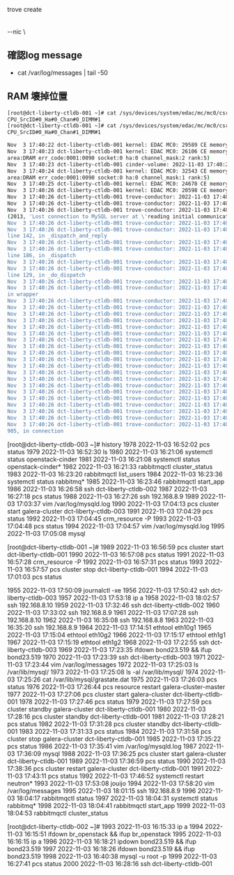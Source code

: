

trove create \
<name> \
<flavor> \
--nic \


## 確認log message
- cat /var/log/messages | tail -50


## RAM 壞掉位置
```bash
[root@dct-liberty-ctldb-001 ~]# cat /sys/devices/system/edac/mc/mc0/csrow1/ch0_dimm_label
CPU_SrcID#0_Ha#0_Chan#0_DIMM#1
[root@dct-liberty-ctldb-001 ~]# cat /sys/devices/system/edac/mc/mc0/csrow1/ch1_dimm_label 
CPU_SrcID#0_Ha#0_Chan#1_DIMM#1
```




```bash
Nov  3 17:40:22 dct-liberty-ctldb-001 kernel: EDAC MC0: 29589 CE memory read error on CPU_SrcID#0_Ha#0_Chan#0_DIMM#1 (channel:0 slot:1 page:0x17374e offset:0x0 grain:32 syndrome:0x0 -  OVERFLOW area:DRAM err_code:0001:0090 socket:0 ha:0 channel_mask:1 rank:4)
Nov  3 17:40:23 dct-liberty-ctldb-001 kernel: EDAC MC0: 26106 CE memory read error on CPU_SrcID#0_Ha#0_Chan#1_DIMM#1 (channel:1 slot:1 page:0xd3559e offset:0x240 grain:32 syndrome:0x0 -  OVERFLOW 
area:DRAM err_code:0001:0090 socket:0 ha:0 channel_mask:2 rank:5)
Nov  3 17:40:23 dct-liberty-ctldb-001 cinder-volume: 2022-11-03 17:40:23.679 4373 WARNING oslo_db.sqlalchemy.engines [-] SQL connection failed. 5 attempts left.
Nov  3 17:40:24 dct-liberty-ctldb-001 kernel: EDAC MC0: 32543 CE memory read error on CPU_SrcID#0_Ha#0_Chan#0_DIMM#1 (channel:0 slot:1 page:0x9eb379 offset:0x600 grain:32 syndrome:0x0 -  OVERFLOW 
area:DRAM err_code:0001:0090 socket:0 ha:0 channel_mask:1 rank:5)
Nov  3 17:40:25 dct-liberty-ctldb-001 kernel: EDAC MC0: 24678 CE memory read error on CPU_SrcID#0_Ha#0_Chan#0_DIMM#1 (channel:0 slot:1 page:0x1feda4d offset:0x0 grain:32 syndrome:0x0 -  OVERFLOW area:DRAM err_code:0001:0090 socket:0 ha:0 channel_mask:1 rank:4)
Nov  3 17:40:26 dct-liberty-ctldb-001 kernel: EDAC MC0: 20598 CE memory read error on CPU_SrcID#0_Ha#0_Chan#0_DIMM#1 (channel:0 slot:1 page:0x17374e offset:0x0 grain:32 syndrome:0x0 -  OVERFLOW area:DRAM err_code:0001:0090 socket:0 ha:0 channel_mask:1 rank:4)
Nov  3 17:40:26 dct-liberty-ctldb-001 trove-conductor: 2022-11-03 17:40:26.589 1802 DEBUG trove.conductor.manager [-] Instance ID: b80fdd79-bfa4-45d8-8ad4-1163678479bd heartbeat /usr/lib/python2.7/site-packages/trove/conductor/manager.py:85
Nov  3 17:40:26 dct-liberty-ctldb-001 trove-conductor: 2022-11-03 17:40:26.589 1802 DEBUG trove.conductor.manager [-] Payload: {u'service_status': u'running'} heartbeat /usr/lib/python2.7/site-packages/trove/conductor/manager.py:86
Nov  3 17:40:26 dct-liberty-ctldb-001 trove-conductor: 2022-11-03 17:40:26.591 1802 ERROR oslo_messaging.rpc.dispatcher [-] Exception during message handling: (_mysql_exceptions.OperationalError) 
(2013, 'Lost connection to MySQL server at \'reading initial communication packet\', system error: 0 "Internal error/check (Not system error)"')
Nov  3 17:40:26 dct-liberty-ctldb-001 trove-conductor: 2022-11-03 17:40:26.591 1802 ERROR oslo_messaging.rpc.dispatcher Traceback (most recent call last):
Nov  3 17:40:26 dct-liberty-ctldb-001 trove-conductor: 2022-11-03 17:40:26.591 1802 ERROR oslo_messaging.rpc.dispatcher   File "/usr/lib/python2.7/site-packages/oslo_messaging/rpc/dispatcher.py", 
line 142, in _dispatch_and_reply
Nov  3 17:40:26 dct-liberty-ctldb-001 trove-conductor: 2022-11-03 17:40:26.591 1802 ERROR oslo_messaging.rpc.dispatcher     executor_callback))
Nov  3 17:40:26 dct-liberty-ctldb-001 trove-conductor: 2022-11-03 17:40:26.591 1802 ERROR oslo_messaging.rpc.dispatcher   File "/usr/lib/python2.7/site-packages/oslo_messaging/rpc/dispatcher.py", 
line 186, in _dispatch
Nov  3 17:40:26 dct-liberty-ctldb-001 trove-conductor: 2022-11-03 17:40:26.591 1802 ERROR oslo_messaging.rpc.dispatcher     executor_callback)
Nov  3 17:40:26 dct-liberty-ctldb-001 trove-conductor: 2022-11-03 17:40:26.591 1802 ERROR oslo_messaging.rpc.dispatcher   File "/usr/lib/python2.7/site-packages/oslo_messaging/rpc/dispatcher.py", 
line 129, in _do_dispatch
Nov  3 17:40:26 dct-liberty-ctldb-001 trove-conductor: 2022-11-03 17:40:26.591 1802 ERROR oslo_messaging.rpc.dispatcher     result = func(ctxt, **new_args)
Nov  3 17:40:26 dct-liberty-ctldb-001 trove-conductor: 2022-11-03 17:40:26.591 1802 ERROR oslo_messaging.rpc.dispatcher   File "/usr/lib/python2.7/site-packages/osprofiler/profiler.py", line 105, 
in wrapper
Nov  3 17:40:26 dct-liberty-ctldb-001 trove-conductor: 2022-11-03 17:40:26.591 1802 ERROR oslo_messaging.rpc.dispatcher     return f(*args, **kwargs)
Nov  3 17:40:26 dct-liberty-ctldb-001 trove-conductor: 2022-11-03 17:40:26.591 1802 ERROR oslo_messaging.rpc.dispatcher   File "/usr/lib/python2.7/site-packages/trove/conductor/manager.py", line 88, in heartbeat
Nov  3 17:40:26 dct-liberty-ctldb-001 trove-conductor: 2022-11-03 17:40:26.591 1802 ERROR oslo_messaging.rpc.dispatcher     instance_id=instance_id)
Nov  3 17:40:26 dct-liberty-ctldb-001 trove-conductor: 2022-11-03 17:40:26.591 1802 ERROR oslo_messaging.rpc.dispatcher   File "/usr/lib/python2.7/site-packages/trove/db/models.py", line 96, in find_by
Nov  3 17:40:26 dct-liberty-ctldb-001 trove-conductor: 2022-11-03 17:40:26.591 1802 ERROR oslo_messaging.rpc.dispatcher     model = cls.get_by(**conditions)
Nov  3 17:40:26 dct-liberty-ctldb-001 trove-conductor: 2022-11-03 17:40:26.591 1802 ERROR oslo_messaging.rpc.dispatcher   File "/usr/lib/python2.7/site-packages/trove/db/models.py", line 117, in get_by
Nov  3 17:40:26 dct-liberty-ctldb-001 trove-conductor: 2022-11-03 17:40:26.591 1802 ERROR oslo_messaging.rpc.dispatcher     return get_db_api().find_by(cls, **cls._process_conditions(kwargs))     
Nov  3 17:40:26 dct-liberty-ctldb-001 trove-conductor: 2022-11-03 17:40:26.591 1802 ERROR oslo_messaging.rpc.dispatcher   File "/usr/lib/python2.7/site-packages/trove/db/sqlalchemy/api.py", line 50, in find_by
Nov  3 17:40:26 dct-liberty-ctldb-001 trove-conductor: 2022-11-03 17:40:26.591 1802 ERROR oslo_messaging.rpc.dispatcher     return _query_by(model, **kwargs).first()
Nov  3 17:40:26 dct-liberty-ctldb-001 trove-conductor: 2022-11-03 17:40:26.591 1802 ERROR oslo_messaging.rpc.dispatcher   File "/usr/lib64/python2.7/site-packages/sqlalchemy/orm/query.py", line 2634, in first
Nov  3 17:40:26 dct-liberty-ctldb-001 trove-conductor: 2022-11-03 17:40:26.591 1802 ERROR oslo_messaging.rpc.dispatcher     ret = list(self[0:1])
Nov  3 17:40:26 dct-liberty-ctldb-001 trove-conductor: 2022-11-03 17:40:26.591 1802 ERROR oslo_messaging.rpc.dispatcher   File "/usr/lib64/python2.7/site-packages/sqlalchemy/orm/query.py", line 2457, in __getitem__
Nov  3 17:40:26 dct-liberty-ctldb-001 trove-conductor: 2022-11-03 17:40:26.591 1802 ERROR oslo_messaging.rpc.dispatcher     return list(res)
Nov  3 17:40:26 dct-liberty-ctldb-001 trove-conductor: 2022-11-03 17:40:26.591 1802 ERROR oslo_messaging.rpc.dispatcher   File "/usr/lib64/python2.7/site-packages/sqlalchemy/orm/query.py", line 2736, in __iter__
Nov  3 17:40:26 dct-liberty-ctldb-001 trove-conductor: 2022-11-03 17:40:26.591 1802 ERROR oslo_messaging.rpc.dispatcher     return self._execute_and_instances(context)
Nov  3 17:40:26 dct-liberty-ctldb-001 trove-conductor: 2022-11-03 17:40:26.591 1802 ERROR oslo_messaging.rpc.dispatcher   File "/usr/lib64/python2.7/site-packages/sqlalchemy/orm/query.py", line 2749, in _execute_and_instances
Nov  3 17:40:26 dct-liberty-ctldb-001 trove-conductor: 2022-11-03 17:40:26.591 1802 ERROR oslo_messaging.rpc.dispatcher     close_with_result=True)
Nov  3 17:40:26 dct-liberty-ctldb-001 trove-conductor: 2022-11-03 17:40:26.591 1802 ERROR oslo_messaging.rpc.dispatcher   File "/usr/lib64/python2.7/site-packages/sqlalchemy/orm/query.py", line 2740, in _connection_from_session
Nov  3 17:40:26 dct-liberty-ctldb-001 trove-conductor: 2022-11-03 17:40:26.591 1802 ERROR oslo_messaging.rpc.dispatcher     **kw)
Nov  3 17:40:26 dct-liberty-ctldb-001 trove-conductor: 2022-11-03 17:40:26.591 1802 ERROR oslo_messaging.rpc.dispatcher   File "/usr/lib64/python2.7/site-packages/sqlalchemy/orm/session.py", line 
905, in connection
```





[root@dct-liberty-ctldb-003 ~]# history
 1978  2022-11-03 16:52:02 pcs status
 1979  2022-11-03 16:52:30 ls
 1980  2022-11-03 16:21:06 systemctl status openstack-cinder
 1981  2022-11-03 16:21:08 systemctl status openstack-cinder*
 1982  2022-11-03 16:21:33 rabbitmqctl cluster_status
 1983  2022-11-03 16:23:20 rabbitmqctl list_users
 1984  2022-11-03 16:23:36 systemctl status rabbitmq*
 1985  2022-11-03 16:23:46 rabbitmqctl start_app
 1986  2022-11-03 16:26:58 ssh dct-liberty-ctldb-002
 1987  2022-11-03 16:27:18 pcs status
 1988  2022-11-03 16:27:26 ssh 192.168.8.9
 1989  2022-11-03 17:03:37 vim /var/log/mysqld.log
 1990  2022-11-03 17:04:13 pcs cluster start galera-cluster dct-liberty-ctldb-003
 1991  2022-11-03 17:04:29 pcs status
 1992  2022-11-03 17:04:45 crm_resource -P
 1993  2022-11-03 17:04:48 pcs status
 1994  2022-11-03 17:04:57 vim /var/log/mysqld.log
 1995  2022-11-03 17:05:08 mysql



[root@dct-liberty-ctldb-001 ~]#
 1989  2022-11-03 16:56:59 pcs cluster start dct-liberty-ctldb-001
 1990  2022-11-03 16:57:08 pcs status
 1991  2022-11-03 16:57:28 crm_resource -P
 1992  2022-11-03 16:57:31 pcs status
 1993  2022-11-03 16:57:57 pcs cluster stop dct-liberty-ctldb-001
 1994  2022-11-03 17:01:03 pcs status


 1955  2022-11-03 17:50:09 journalctl -xe
 1956  2022-11-03 17:50:42 ssh dct-liberty-ctldb-003
 1957  2022-11-03 17:53:18 ip a
 1958  2022-11-03 18:02:57 ssh 192.168.8.10
 1959  2022-11-03 17:32:46 ssh dct-liberty-ctldb-002
 1960  2022-11-03 17:33:02 ssh 192.168.8.9
 1961  2022-11-03 17:07:28 ssh 192.168.8.10
 1962  2022-11-03 16:35:08 ssh 192.168.8.8
 1963  2022-11-03 16:35:20 ssh 192.168.8.9
 1964  2022-11-03 17:14:51 ethtool eth10g1
 1965  2022-11-03 17:15:04 ethtool eth10g2
 1966  2022-11-03 17:15:17 ethtool eth1g1
 1967  2022-11-03 17:15:19 ethtool eth1g2
 1968  2022-11-03 17:22:55 ssh dct-liberty-ctldb-003
 1969  2022-11-03 17:23:35 ifdown bond23.519 && ifup bond23.519
 1970  2022-11-03 17:23:39 ssh dct-liberty-ctldb-003
 1971  2022-11-03 17:23:44 vim /var/log/messages
 1972  2022-11-03 17:25:03 ls /var/lib/mysql/
 1973  2022-11-03 17:25:08 ls -al /var/lib/mysql/
 1974  2022-11-03 17:25:26 cat /var/lib/mysql/grastate.dat
 1975  2022-11-03 17:26:03 pcs status
 1976  2022-11-03 17:26:44 pcs resource restart galera-cluster-master
 1977  2022-11-03 17:27:06 pcs cluster start galera-cluster dct-liberty-ctldb-001
 1978  2022-11-03 17:27:46 pcs status
 1979  2022-11-03 17:27:59 pcs cluster standby galera-cluster dct-liberty-ctldb-001
 1980  2022-11-03 17:28:16 pcs cluster standby dct-liberty-ctldb-001
 1981  2022-11-03 17:28:21 pcs status
 1982  2022-11-03 17:31:28 pcs cluster standby dct-liberty-ctldb-001
 1983  2022-11-03 17:31:33 pcs status
 1984  2022-11-03 17:31:58 pcs cluster stop galera-cluster dct-liberty-ctldb-001
 1985  2022-11-03 17:35:22 pcs status
 1986  2022-11-03 17:35:41 vim /var/log/mysqld.log
 1987  2022-11-03 17:36:09 mysql
 1988  2022-11-03 17:36:25 pcs cluster start galera-cluster dct-liberty-ctldb-001
 1989  2022-11-03 17:36:59 pcs status
 1990  2022-11-03 17:38:36 pcs cluster restart galera-cluster dct-liberty-ctldb-001
 1991  2022-11-03 17:43:11 pcs status
 1992  2022-11-03 17:46:52 systemctl restart neutron*
 1993  2022-11-03 17:53:08 jouijo
 1994  2022-11-03 17:58:20 vim /var/log/messages
 1995  2022-11-03 18:01:15 ssh 192.168.8.9
 1996  2022-11-03 18:04:17 rabbitmqctl status
 1997  2022-11-03 18:04:31 systemctl status rabbitmq*
 1998  2022-11-03 18:04:41 rabbitmqctl start_app
 1999  2022-11-03 18:04:53 rabbitmqctl cluster_status







[root@dct-liberty-ctldb-002 ~]#
 1993  2022-11-03 16:15:33 ip a
 1994  2022-11-03 16:15:51 ifdown br_openstack && ifup br_openstack
 1995  2022-11-03 16:16:15 ip a
 1996  2022-11-03 16:18:21 ipdown bond23.519 && ifup bond23.519
 1997  2022-11-03 16:18:26 ifdown bond23.519 && ifup bond23.519
 1998  2022-11-03 16:40:38 mysql -u root -p
 1999  2022-11-03 16:27:41 pcs status
 2000  2022-11-03 16:28:16 ssh dct-liberty-ctldb-001




